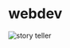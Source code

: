 # webdev


![story teller](https://github.com/maheoffl/webdev/assets/121177974/f2157041-4c20-49f2-a3d7-db50f8736487)
